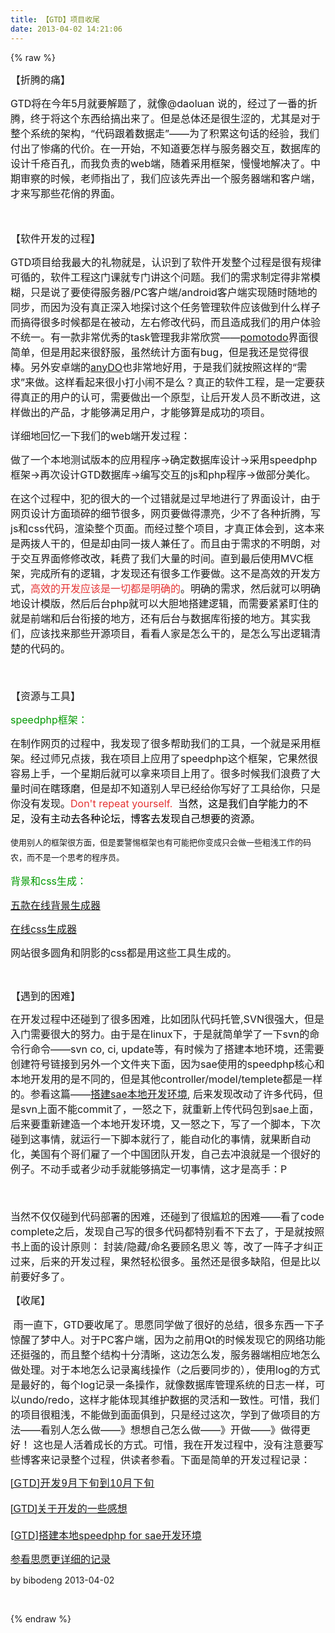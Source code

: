 ```yaml
---
title: 【GTD】项目收尾
date: 2013-04-02 14:21:06
---
```

{% raw %}
<p><span style="font-size:16px;">【折腾的痛】</span></p>
<p><span style="font-size:16px;">GTD将在今年5月就要解题了，就像@daoluan 说的，经过了一番的折腾，终于将这个东西给搞出来了。但是总体还是很生涩的，尤其是对于整个系统的架构，“代码跟着数据走”——为了积累这句话的经验，我们付出了惨痛的代价。在一开始，不知道要怎样与服务器交互，数据库的设计千疮百孔，而我负责的web端，随着采用框架，慢慢地解决了。中期审察的时候，老师指出了，我们应该先弄出一个服务器端和客户端，才来写那些花俏的界面。</span></p>
<p><span style="font-size:16px;"><br />
</span></p>
<p><span style="font-size:16px;">【软件开发的过程】</span></p>
<p><span style="font-size:16px;">GTD项目给我最大的礼物就是，认识到了软件开发整个过程是很有规律可循的，软件工程这门课就专门讲这个问题。我们的需求制定得非常模糊，只是说了要使得服务器/PC客户端/android客户端实现随时随地的同步，而因为没有真正深入地探讨这个任务管理软件应该做到什么样子而搞得很多时候都是在被动，左右修改代码，而且造成我们的用户体验不统一。有一款非常优秀的task管理我非常欣赏——</span><span style="font-size:16px;"><a href="http://pomotodo.com/ ">pomotodo</a></span><span style="font-size:16px;">界面很简单，但是用起来很舒服，虽然统计方面有bug，但是我还是觉得很棒。另外安卓端的<a href="http://www.any.do/">anyDO</a></span><span style="font-size:16px;line-height:1.5;">也非常地好用，于是我们就按照这样的“需求”来做。这样看起来很小打小闹不是么？真正的软件工程，是一定要获得真正的用户的认可，需要做出一个原型，让后开发人员不断改进，这样做出的产品，才能够满足用户，才能够算是成功的项目。</span></p>
<p><span style="font-size:16px;line-height:1.5;">详细地回忆一下我们的web端开发过程：</span></p>
<p><span style="font-size:16px;line-height:1.5;">做了一个本地测试版本的应用程序-&gt;确定数据库设计-&gt;采用speedphp框架-&gt;再次设计GTD数据库-&gt;编写交互的js和php程序-&gt;做部分美化。</span></p>
<p><span style="font-size:16px;line-height:1.5;">在这个过程中，犯的很大的一个过错就是过早地进行了界面设计，由于网页设计方面琐碎的细节很多，网页要做得漂亮，少不了各种折腾，写js和css代码，渲染整个页面。而经过整个项目，才真正体会到，这本来是两拨人干的，但是却由同一拨人兼任了。而且由于需求的不明朗，对于交互界面修修改改，耗费了我们大量的时间。直到最后</span><span style="font-size:16px;line-height:24px;">使用MVC框架，</span><span style="font-size:16px;line-height:1.5;">完成所有的逻辑，才发现还有很多工作要做。这不是高效的开发方式，<span style="color:#e53333;">高效的开发应该是一切都是明确的</span>。明确的需求，然后就可以明确地设计模版，然后后台php就可以大胆地搭建逻辑，而需要紧紧盯住的就是前端和后台衔接的地方，还有后台与数据库衔接的地方。其实我们，应该找来那些开源项目，看看人家是怎么干的，是怎么写出逻辑清楚的代码的。</span></p>
<p><span style="font-size:16px;line-height:1.5;"><br />
</span></p>
<p><span style="font-size:16px;line-height:1.5;">【资源与工具】</span></p>
<p><span style="font-size:16px;line-height:1.5;color:#009900;">speedphp框架：</span></p>
<p><span style="font-size:16px;line-height:1.5;">在制作网页的过程中，我发现了很多帮助我们的工具，一个就是采用框架。经过师兄点拨，我在项目上应用了speedphp这个框架，它果然很容易上手，一个星期后就可以拿来项目上用了。很多时候我们浪费了大量时间在瞎琢磨，但是却不知道别人早已经给你写好了工具给你，只是你没有发现。<span style="color:#e53333;">Don't repeat yourself. &nbsp;<span style="color:#000000;">当然，这是我们自学能力的不足，没有主动去各种论坛，博客去发现自己想要的资源。</span></span></span></p>
<p><span style="font-size:small;"><span style="line-height:24px;">使用别人的框架很方面，但是要警惕框架也有可能把你变成只会做一些粗浅工作的码农，而不是一个思考的程序员。</span></span></p>
<p><span style="font-size:16px;line-height:1.5;"><span style="color:#e53333;"><span style="color:#009900;">背景和css生成：</span></span></span></p>
<p><span style="font-size:16px;"><a href="http://www.websbook.com/alltext/userexperience/5gwybjtpzzwz_17643.html">五款在线背景生成器</a></span></p>
<p><span style="font-size:16px;"><a href="http://blog.jobbole.com/16375/">在线css生成器</a></span></p>
<p><span style="font-size:16px;">网站很多圆角和阴影的css都是用这些工具生成的。</span></p>
<p>&nbsp;</p>
<p><span style="font-size:16px;">【遇到的困难】</span></p>
<p><span style="font-size:small;"><span style="line-height:24px;font-size:16px;">在开发过程中还碰到了很多困难，比如团队代码托管,SVN很强大，但是入门需要很大的努力。由于是在linux下，于是就简单学了一下svn的命令行命令——svn co, ci, update等，有时候为了搭建本地环境，还需要创建符号链接到另外一个文件夹下面，因为sae使用的speedphp核心和本地开发用的是不同的，但是其他controller/model/templete都是一样的。参看这篇——<a href="/admin"><span style="font-size:16px;">搭建sae本地开发环境</span></a>, 后来发现改动了许多代码，但是svn上面不能commit了，一怒之下，就重新上传代码包到sae上面，后来要重新建造一个本地开发环境，又一怒之下，写了一个脚本，下次碰到这事情，就运行一下脚本就行了，能自动化的事情，就果断自动化，美国有个哥们雇了一个中国团队开发，自己去冲浪就是一个很好的例子。不动手或者少动手就能够搞定一切事情，这才是高手：P</span></span></p>
<p><span style="font-size:small;"><span style="line-height:24px;font-size:16px;"><br />
</span></span></p>
<p><span style="font-size:small;"><span style="line-height:24px;font-size:16px;">当然不仅仅碰到代码部署的困难，还碰到了很尴尬的困难——看了code complete之后，发现自己写的很多代码都特别看不下去了，于是就按照书上面的设计原则： 封装/隐藏/命名要顾名思义 等，改了一阵子才纠正过来，后来的开发过程，果然轻松很多。虽然还是很多缺陷，但是比以前要好多了。</span></span></p>
<p><span style="font-size:small;"><span style="line-height:24px;font-size:16px;">【收尾】</span></span></p>
<span style="font-size:16px;"> </span><p><span style="font-size:16px;">&nbsp;雨一直下，GTD要收尾了。思愿同学做了很好的总结，很多东西一下子惊醒了梦中人。对于PC客户端，因为之前用Qt的时候发现它的网络功能还挺强的，而且整个结构十分清晰，这边怎么发，服务器端相应地怎么做处理。对于本地怎么记录离线操作（之后要同步的），使用log的方式是最好的，每个log记录一条操作，就像数据库管理系统的日志一样，可以undo/redo，这样才能体现其维护数据的灵活和一致性。可惜，我们的项目很粗浅，不能做到面面俱到，只是经过这次，学到了做项目的方法——看别人怎么做——》想想自己怎么做——》开做——》做得更好！ 这也是人活着成长的方式。可惜，我在开发过程中，没有注意要写些博客来记录整个过程，供读者参看。下面是简单的开发过程记录：</span></p>
<p></p>
<h2 class="con_title" style="margin:0px 0px 1em;padding:0px;font-weight:400;font-size:16px;line-height:1.6em;color:#202f0c;font-family:'Microsoft Yahei', Tahoma, Arial, Helvetica, STHeiti;letter-spacing:1px;"><a href="/?post=70">[GTD]开发9月下旬到10月下旬</a></h2>
<div><h2 class="con_title" style="margin:0px 0px 1em;padding:0px;font-weight:400;font-size:16px;line-height:1.6em;color:#202f0c;font-family:'Microsoft Yahei', Tahoma, Arial, Helvetica, STHeiti;"><a href="/?post=80">[GTD]关于开发的一些感想</a></h2>
</div>
<div><p><a href="/?post=83"><span style="font-size:16px;">[GTD]搭建本地speedphp for sae开发环境</span></a></p>
<p><span style="font-size:16px;"><a href="http://daoluan.net/blog/gtd-summary/">参看思愿更详细的记录</a></span></p>
<p>by bibodeng 2013-04-02</p>
<p>&nbsp;</p>
</div>
<p></p>{% endraw %}
